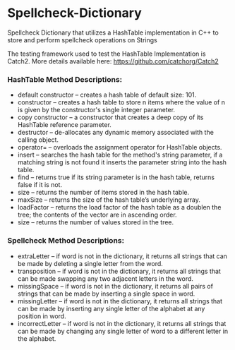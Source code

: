 # Spellcheck-Dictionary
Spellcheck Dictionary that utilizes a HashTable implementation in C++ to store and perform spellcheck operations on Strings

The testing framework used to test the HashTable Implementation is Catch2.
More details available here: https://github.com/catchorg/Catch2

### HashTable Method Descriptions:

- default constructor – creates a hash table of default size: 101.
- constructor – creates a hash table to store n items where the value of n is given by the constructor's single integer parameter.
- copy constructor – a constructor that creates a deep copy of its HashTable reference parameter.
- destructor – de-allocates any dynamic memory associated with the calling object.
- operator= – overloads the assignment operator for HashTable objects.
- insert – searches the hash table for the method's string parameter, if a matching string is not found it inserts the parameter string into the hash table.
- find – returns true if its string parameter is in the hash table, returns false if it is not.
- size – returns the number of items stored in the hash table.
- maxSize – returns the size of the hash table’s underlying array.
- loadFactor – returns the load factor of the hash table as a doublen the tree; the contents of the vector are in ascending order.
- size – returns the number of values stored in the tree.

### Spellcheck Method Descriptions:

- extraLetter – if word is not in the dictionary, it returns all strings that can be made by deleting a single letter from the word.
- transposition – if word is not in the dictionary, it returns all strings that can be made swapping any two adjacent letters in the word.
- missingSpace – if word is not in the dictionary, it returns all pairs of strings that can be made by inserting a single space in word.
- missingLetter – if word is not in the dictionary, it returns all strings that can be made by inserting any single letter of the alphabet at any position in word.
- incorrectLetter – if word is not in the dictionary, it returns all strings that can be made by changing any single letter of word to a different letter in the alphabet.
